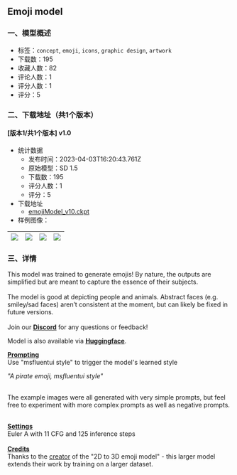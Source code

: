 ## Emoji model
### 一、模型概述

- 标签：`concept`, `emoji`, `icons`, `graphic design`, `artwork`
- 下载数：195
- 收藏人数：82
- 评论人数：1
- 评分人数：1
- 评分：5

### 二、下载地址（共1个版本）

#### [版本1/共1个版本] v1.0

- 统计数据
  - 发布时间：2023-04-03T16:20:43.761Z
  - 原始模型：SD 1.5
  - 下载数：195
  - 评分人数：1
  - 评分：5
- 下载地址
  - [emojiModel_v10.ckpt](https://civitai.com/api/download/models/30334)
- 样例图像：

| <img src="https://image.civitai.com/xG1nkqKTMzGDvpLrqFT7WA/06c422a1-a034-4072-4b2c-ab8783957900/width=450/344432.jpeg" /> | <img src="https://image.civitai.com/xG1nkqKTMzGDvpLrqFT7WA/09970c95-2621-47ae-d61c-f6b0c1f93e00/width=450/344435.jpeg" /> | <img src="https://image.civitai.com/xG1nkqKTMzGDvpLrqFT7WA/ca43b212-0125-4977-ac73-f3b2ec5f6500/width=450/344438.jpeg" /> | <img src="https://image.civitai.com/xG1nkqKTMzGDvpLrqFT7WA/9c67c047-9035-46f4-617f-e08f360be800/width=450/344437.jpeg" /> |
| ---- | ---- | ---- | ---- |


### 三、详情
<p>This model was trained to generate emojis! By nature, the outputs are simplified but are meant to capture the essence of their subjects. <br /><br />The model is good at depicting people and animals. Abstract faces (e.g. smiley/sad faces) aren’t consistent at the moment, but can likely be fixed in future versions. <br /><br />Join our <a target="_blank" rel="ugc" href="https://discord.gg/BuEEtKnfUK"><strong>Discord</strong></a> for any questions or feedback!</p><p>Model is also available via <a target="_blank" rel="ugc" href="https://huggingface.co/Mobius-labs/emoji_model_msfluentui"><strong>Huggingface</strong></a>. <br /></p><p><strong><u>Prompting</u></strong><u><br /></u>Use "msfluentui style" to trigger the model's learned style<br /></p><p><em>"A pirate emoji, msfluentui style"</em></p><p><br />The example images were all generated with very simple prompts, but feel free to experiment with more complex prompts as well as negative prompts.</p><p><br /><strong><u>Settings</u></strong><br />Euler A with 11 CFG and 125 inference steps<u><br /></u><br /><strong><u>Credits</u></strong><br />Thanks to the <a target="_blank" rel="ugc" href="https://pixelpoint.io/blog/ms-fluent-emoji-style-fine-tune-on-stable-diffusion/"><u>creator</u></a> of the "2D to 3D emoji model" - this larger model extends their work by training on a larger dataset.</p>